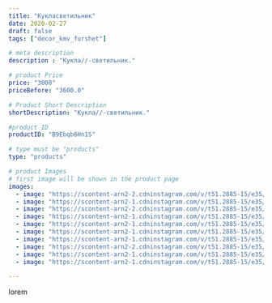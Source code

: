 ```yaml
---
title: "Кукласветильник"
date: 2020-02-27
draft: false
tags: ["decor_kmv_furshet"]

# meta description
description : "Кукла//-светильник."

# product Price
price: "3000"
priceBefore: "3600.0"

# Product Short Description
shortDescription: "Кукла//-светильник."

#product ID
productID: "B9Ebqb6Hn1S"

# type must be "products"
type: "products"

# product Images
# first image will be shown in the product page
images:
  - image: "https://scontent-arn2-2.cdninstagram.com/v/t51.2885-15/e35/p1080x1080/87348133_806146773185909_7887484379351434804_n.jpg?tp=1&_nc_ht=scontent-arn2-2.cdninstagram.com&_nc_cat=105&_nc_ohc=Z7QQ4oZ9S7IAX9UvNc5&oh=e1512ef66c95ea40d30425e7c4ad3cdd&oe=60739678&ig_cache_key=MjI1MzA0NzM3MjkzMDA3NTA4NA%3D%3D.2"
  - image: "https://scontent-arn2-1.cdninstagram.com/v/t51.2885-15/e35/p1080x1080/88213042_126686498786487_5981532898216934930_n.jpg?tp=1&_nc_ht=scontent-arn2-1.cdninstagram.com&_nc_cat=103&_nc_ohc=Y6dNzl6QB-IAX_ugM34&oh=fee432cd90650cfa8d546cccac31ce29&oe=60735B93&ig_cache_key=MjI1MzA0NzM3Mjk2MzYwMjAwMQ%3D%3D.2"
  - image: "https://scontent-arn2-2.cdninstagram.com/v/t51.2885-15/e35/p1080x1080/84313849_524207141568869_5261177285269058849_n.jpg?tp=1&_nc_ht=scontent-arn2-2.cdninstagram.com&_nc_cat=105&_nc_ohc=-Nke1x72edYAX9qxEop&oh=c33a29185d8577518f67745171970e4b&oe=6075B231&ig_cache_key=MjI1MzA0NzM3MjkzODI1MzgzNg%3D%3D.2"
  - image: "https://scontent-arn2-1.cdninstagram.com/v/t51.2885-15/e35/p1080x1080/84161232_2490420514605952_4180068383219670956_n.jpg?tp=1&_nc_ht=scontent-arn2-1.cdninstagram.com&_nc_cat=104&_nc_ohc=QJtP8Udm1WcAX_aSBzs&oh=751edd0e729e1d062c226c784bb175ef&oe=6072EFC1&ig_cache_key=MjI1MzA0NzM3Mjk2MzQ2NjI4OA%3D%3D.2"
  - image: "https://scontent-arn2-1.cdninstagram.com/v/t51.2885-15/e35/p1080x1080/87586083_2695519667342459_8087333628804235152_n.jpg?tp=1&_nc_ht=scontent-arn2-1.cdninstagram.com&_nc_cat=111&_nc_ohc=AUGTpLXlL28AX-6Zn11&oh=485c5d9a41c3d873a973aa4a5c67f5af&oe=6074F637&ig_cache_key=MjI1MzA0NzM3MjkyMTY3MzMwNg%3D%3D.2"
  - image: "https://scontent-arn2-1.cdninstagram.com/v/t51.2885-15/e35/p1080x1080/84247963_504655217138051_3316107716998960480_n.jpg?tp=1&_nc_ht=scontent-arn2-1.cdninstagram.com&_nc_cat=111&_nc_ohc=QbdtHpW1TGUAX8cI-d_&oh=7bd063fe34393b002314367e4623b8ea&oe=6074ECC4&ig_cache_key=MjI1MzA0NzM3Mjk0Njc4MDE1OA%3D%3D.2"
  - image: "https://scontent-arn2-1.cdninstagram.com/v/t51.2885-15/e35/p1080x1080/87631472_663837604174189_8127448112780401537_n.jpg?tp=1&_nc_ht=scontent-arn2-1.cdninstagram.com&_nc_cat=101&_nc_ohc=2qcSPR4-EcMAX_TnkxF&oh=297df61bb29bf2fa223dc540abaa43b8&oe=6072DF44&ig_cache_key=MjI1MzA0NzM3Mjk1NTE2MjUzNQ%3D%3D.2"
  - image: "https://scontent-arn2-2.cdninstagram.com/v/t51.2885-15/e35/p1080x1080/84595987_146506173489752_6718052959620470342_n.jpg?tp=1&_nc_ht=scontent-arn2-2.cdninstagram.com&_nc_cat=108&_nc_ohc=jPpFuJX-S-sAX_70-XA&oh=dcc501d7184b12e5e14872bd292b4e48&oe=607636F5&ig_cache_key=MjI1MzA0NzM3MzEyMjkyNDI4NA%3D%3D.2"
  - image: "https://scontent-arn2-1.cdninstagram.com/v/t51.2885-15/e35/p1080x1080/87713934_202336227797574_3313682306863497186_n.jpg?tp=1&_nc_ht=scontent-arn2-1.cdninstagram.com&_nc_cat=106&_nc_ohc=-8vXde7FICMAX9TBakl&oh=7eb4d50e6bc3cb82b3d05ef5725d8057&oe=60757A1A&ig_cache_key=MjI1MzA0NzM3MzI1NzA5NTA3NA%3D%3D.2"
  - image: "https://scontent-arn2-1.cdninstagram.com/v/t51.2885-15/e35/p1080x1080/87498743_528541717776261_521641219569476345_n.jpg?tp=1&_nc_ht=scontent-arn2-1.cdninstagram.com&_nc_cat=109&_nc_ohc=vZelHwEH1V4AX_7gWQ9&oh=fe6eb4788e20d8c60ad85434647a8c85&oe=6074C397&ig_cache_key=MjI1MzA0NzM3Mjk1NTExNzEwMA%3D%3D.2"

---
```

lorem
